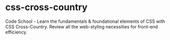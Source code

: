 css-cross-country
=================

Code School - Learn the fundamentals &amp; foundational elements of CSS with CSS Cross-Country. Review all the web-styling necessities for front-end efficiency. 
